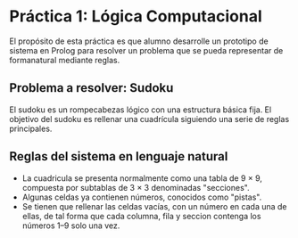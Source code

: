 # Práctica 1: Lógica Computacional

El propósito de esta práctica es que alumno desarrolle un prototipo de sistema en Prolog para resolver un problema que se pueda representar de formanatural mediante reglas.

## Problema a resolver: Sudoku

El sudoku es un rompecabezas lógico con una estructura básica fija. El objetivo del sudoku es rellenar una cuadrícula siguiendo una serie de reglas principales.  

## Reglas del sistema en lenguaje natural

* La cuadricula se presenta normalmente como una tabla de 9 × 9, compuesta por subtablas de 3 × 3 denominadas "secciones".
* Algunas celdas ya contienen números, conocidos como "pistas".
* Se tienen que rellenar las celdas vacías, con un número en cada una de ellas, de tal forma que cada columna, fila y seccion contenga los números 1–9 solo una vez.
